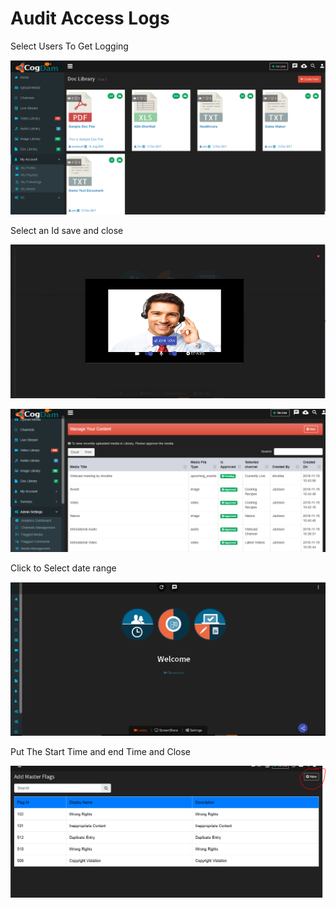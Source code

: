 # Audit Access Logs

Select Users To Get Logging

![](../.gitbook/assets/image%20%28110%29.png)

Select an Id save and close

![](../.gitbook/assets/image%20%28221%29.png)

![](../.gitbook/assets/image%20%28269%29.png)

Click to Select date range

![](../.gitbook/assets/image%20%28161%29.png)

Put The Start Time and end Time and Close

![](../.gitbook/assets/image%20%28215%29.png)

